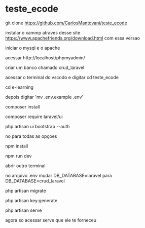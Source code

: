 # teste_ecode

git clone https://github.com/CarlosMantovani/teste_ecode

instalar o xammp atraves desse site https://www.apachefriends.org/download.html com essa versao

iniciar o mysql e o apache

acessar http://localhost/phpmyadmin/

criar um banco chamado crud_laravel

acessar o terminal do vscodo e digitar cd teste_ecode 

cd e-learning

depois digitar 'mv .env.example .env'

composer install

composer require laravel/ui

php artisan ui bootstrap --auth

no para todas as opçoes 

npm install

npm run dev

abrir outro terminal

no arquivo .env mudar DB_DATABASE=laravel para DB_DATABASE=crud_laravel

php artisan migrate

php artisan key:generate

php artisan serve

agora so acessar serve que ele te forneceu 

